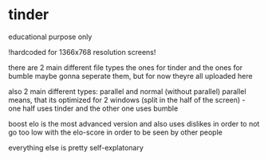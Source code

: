 # tinder
educational purpose only

!hardcoded for 1366x768 resolution screens!

there are 2 main different file types
the ones for tinder and the ones for bumble
maybe gonna seperate them, but for now theyre all uploaded here

also 2 main different types: parallel and normal (without parallel)
parallel means, that its optimized for 2 windows (split in the half of the screen) - one half uses tinder and the other one uses bumble

boost elo is the most advanced version and also uses dislikes in order to not go too low with the elo-score in order to be seen by other people

everything else is pretty self-explatonary
